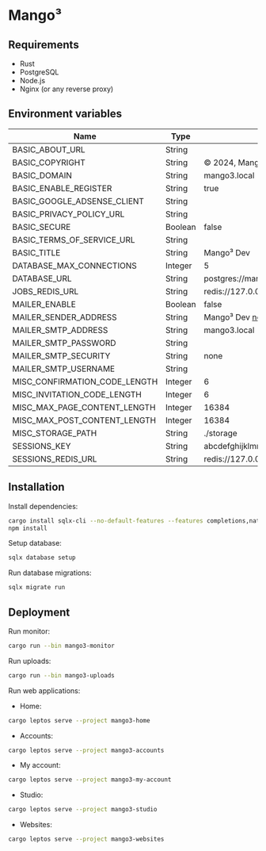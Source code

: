 # Mango³

## Requirements

- Rust
- PostgreSQL
- Node.js
- Nginx (or any reverse proxy)

## Environment variables

| Name                          | Type    | Default                                                          |
| ----------------------------- | ------- | ---------------------------------------------------------------- |
| BASIC_ABOUT_URL               | String  |                                                                  |
| BASIC_COPYRIGHT               | String  | © 2024, Mango³ Team                                              |
| BASIC_DOMAIN                  | String  | mango3.local                                                     |
| BASIC_ENABLE_REGISTER         | String  | true                                                             |
| BASIC_GOOGLE_ADSENSE_CLIENT   | String  |                                                                  |
| BASIC_PRIVACY_POLICY_URL      | String  |                                                                  |
| BASIC_SECURE                  | Boolean | false                                                            |
| BASIC_TERMS_OF_SERVICE_URL    | String  |                                                                  |
| BASIC_TITLE                   | String  | Mango³ Dev                                                       |
| DATABASE_MAX_CONNECTIONS      | Integer | 5                                                                |
| DATABASE_URL                  | String  | postgres://mango3:mango3@127.0.0.1:5432/mango3_dev               |
| JOBS_REDIS_URL                | String  | redis://127.0.0.1:6379/0                                         |
| MAILER_ENABLE                 | Boolean | false                                                            |
| MAILER_SENDER_ADDRESS         | String  | Mango³ Dev <no-reply@mango3.local>                               |
| MAILER_SMTP_ADDRESS           | String  | mango3.local                                                     |
| MAILER_SMTP_PASSWORD          | String  |                                                                  |
| MAILER_SMTP_SECURITY          | String  | none                                                             |
| MAILER_SMTP_USERNAME          | String  |                                                                  |
| MISC_CONFIRMATION_CODE_LENGTH | Integer | 6                                                                |
| MISC_INVITATION_CODE_LENGTH   | Integer | 6                                                                |
| MISC_MAX_PAGE_CONTENT_LENGTH  | Integer | 16384                                                            |
| MISC_MAX_POST_CONTENT_LENGTH  | Integer | 16384                                                            |
| MISC_STORAGE_PATH             | String  | ./storage                                                        |
| SESSIONS_KEY                  | String  | abcdefghijklmnopqrestuvvwxyz0123456789ABCDEFGHIJKLMNOPQRESTUVVWX |
| SESSIONS_REDIS_URL            | String  | redis://127.0.0.1:6379/1                                         |

## Installation

Install dependencies:

```sh
cargo install sqlx-cli --no-default-features --features completions,native-tls,postgres
npm install
```

Setup database:

```sh
sqlx database setup
```

Run database migrations:

```sh
sqlx migrate run
```

## Deployment

Run monitor:

```sh
cargo run --bin mango3-monitor
```

Run uploads:

```sh
cargo run --bin mango3-uploads
```

Run web applications:

* Home:

```sh
cargo leptos serve --project mango3-home
```

* Accounts:

```sh
cargo leptos serve --project mango3-accounts
```

* My account:

```sh
cargo leptos serve --project mango3-my-account
```

* Studio:

```sh
cargo leptos serve --project mango3-studio
```

* Websites:

```sh
cargo leptos serve --project mango3-websites
```
